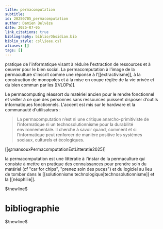 ```yaml
---
title: permacomputation
subtitle:
id: 20250705_permacomputation
author: Damien Belvèze
date: 2025-07-05
link_citations: true
bibliography: biblio/Obsidian.bib
biblio_style: csl\ieee.csl
aliases: []
tags: []
---
```

pratique de l'informatique visant à réduire l'extraction de ressources et à oeuvrer pour le bien social. La permacomputation à l'image de la permaculture s'inscrit comme une réponse à l'[[extractivisme]], à la construction de monopoles et à la mise en coupe réglée de la vie privée et du bien commun par les [[VLOPs]].

Le permacomputing réassort du matériel ancien pour le rendre fonctionnel et veiller à ce que des personnes sans ressources puissent disposer d'outils informatiques fonctionnels. 
L'accent est mis sur le hardware et la communauté d'utilisateurs : 

> La permacomputation n’est ni une critique anarcho-primitiviste de l’informatique ni un technosolutionnisme pour la durabilité environnementale. Il cherche à savoir quand, comment et si l’informatique peut renforcer de manière positive les systèmes sociaux, culturels et écologiques.

[[@mansouxPermacomputationEstLitteratie2025]]

la permacomputation est une littératie à l'instar de la permaculture qui consiste à mettre en pratique des connaissances pour prendre soin du matériel (cf "car for chips", "prenez soin des puces") et du logiciel au lieu de tomber dans le [[solutionnisme technologique|technosolutionnisme]] et la [[néophilie]].


$\newline$
# bibliographie
$\newline$






